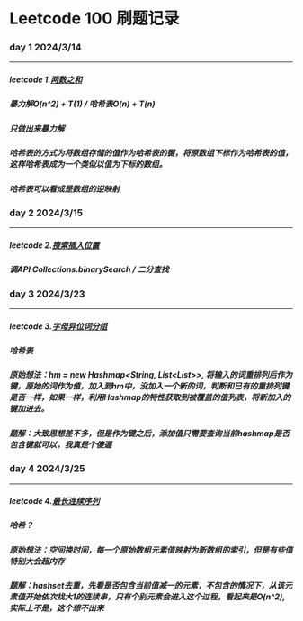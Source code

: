 Leetcode 100 刷题记录
=====
### day 1 2024/3/14 
-----
##### leetcode 1.[两数之和](https://leetcode.cn/problems/two-sum/description/?envType=study-plan-v2&envId=top-100-liked)
##### 暴力解O(n^2) + T(1)  / 哈希表O(n) + T(n)
##### 只做出来暴力解
##### 哈希表的方式为将数组存储的值作为哈希表的键，将原数组下标作为哈希表的值，这样哈希表成为一个类似以值为下标的数组。
##### 哈希表可以看成是数组的逆映射

### day 2 2024/3/15
-----
##### leetcode 2.[搜索插入位置](https://leetcode.cn/problems/search-insert-position/submissions/512277194/?envType=study-plan-v2&envId=top-100-liked)
##### 调API Collections.binarySearch / 二分查找

### day 3 2024/3/23
-----
##### leetcode 3.[字母异位词分组](https://leetcode.cn/problems/group-anagrams/?envType=study-plan-v2&envId=top-100-liked)
##### 哈希表
##### 原始想法：hm = new Hashmap<String, List<List<String>>>, 将输入的词重排列后作为键，原始的词作为值，加入到hm中，没加入一个新的词，判断和已有的重排列键是否一样，如果一样，利用Hashmap的特性获取到被覆盖的值列表，将新加入的键加进去。
##### 题解：大致思想差不多，但是作为键之后，添加值只需要查询当前hashmap是否包含键就可以，我真是个傻逼

### day 4 2024/3/25
-----
##### leetcode 4.[最长连续序列](https://leetcode.cn/problems/longest-consecutive-sequence/description/?envType=study-plan-v2&envId=top-100-liked)
##### 哈希？
##### 原始想法：空间换时间，每一个原始数组元素值映射为新数组的索引，但是有些值特别大会超内存
##### 题解：hashset去重，先看是否包含当前值减一的元素，不包含的情况下，从该元素值开始依次找大1的连续串，只有个别元素会进入这个过程，看起来是O(n^2), 实际上不是，这个想不出来
